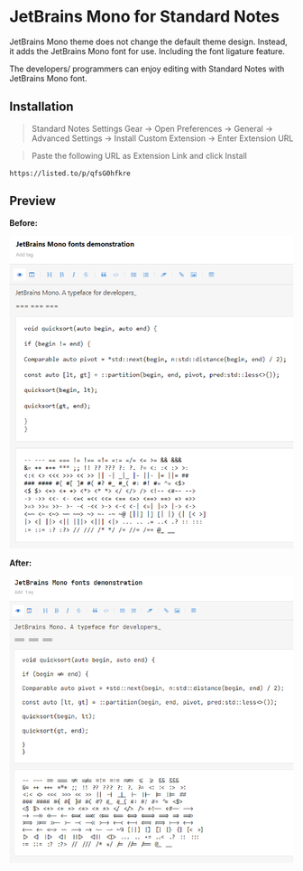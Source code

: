 # JetBrains Mono for Standard Notes

JetBrains Mono theme does not change the default theme design. Instead, it adds the JetBrains Mono font for use. Including the font ligature feature.

The developers/ programmers can enjoy editing with Standard Notes with JetBrains Mono font.

## Installation

> Standard Notes Settings Gear -> Open Preferences -> General -> Advanced Settings -> Install Custom Extension -> Enter Extension URL

> Paste the following URL as Extension Link and click Install


```
https://listed.to/p/qfsG0hfkre
```

## Preview

**Before:**

<img src="thumbnail/before.png" width="630">

**After:**

<img src="thumbnail/after.png" width="630">
